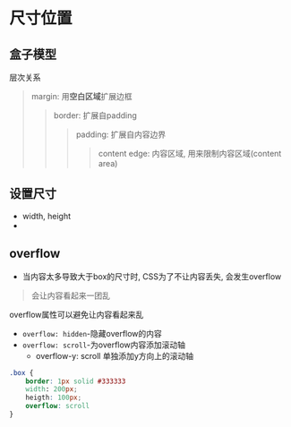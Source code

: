 # 尺寸位置

## 盒子模型

层次关系

> margin: 用**空白区域**扩展边框
>> border: 扩展自padding
>>> padding: 扩展自内容边界
>>>> content edge: 内容区域, 用来限制内容区域(content area)

## 设置尺寸

- width, height
- 

## overflow

- 当内容太多导致大于box的尺寸时, CSS为了不让内容丢失, 会发生overflow

> 会让内容看起来一团乱

overflow属性可以避免让内容看起来乱

- `overflow: hidden`-隐藏overflow的内容
- `overflow: scroll`-为overflow内容添加滚动轴
  - overflow-y: scroll 单独添加y方向上的滚动轴

```css
.box {
    border: 1px solid #333333
    width: 200px;
    heigth: 100px;
    overflow: scroll
}
```

